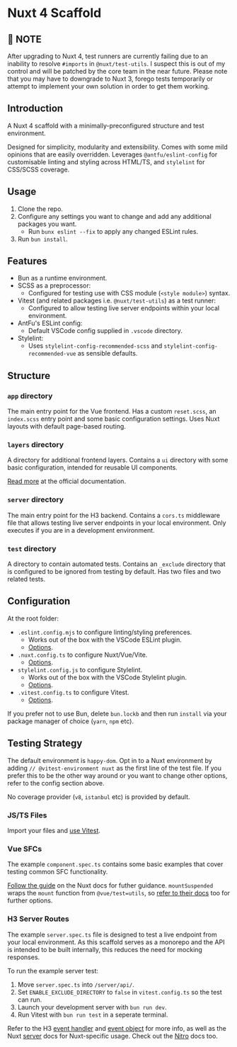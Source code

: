 # Nuxt 4 Scaffold

## 🚨 NOTE

After upgrading to Nuxt 4, test runners are currently failing due to an inability to resolve `#imports` in `@nuxt/test-utils`.
I suspect this is out of my control and will be patched by the core team in the near future.
Please note that you may have to downgrade to Nuxt 3, forego tests temporarily or attempt to implement your own solution in order to get them working.

## Introduction
A Nuxt 4 scaffold with a minimally-preconfigured structure and test environment.

Designed for simplicity, modularity and extensibility.
Comes with some mild opinions that are easily overridden.
Leverages `@antfu/eslint-config` for customisable linting and styling across HTML/TS,
and `stylelint` for CSS/SCSS coverage.

## Usage
1. Clone the repo.
2. Configure any settings you want to change and add any additional packages you want.
    - Run `bunx eslint --fix` to apply any changed ESLint rules.
3. Run `bun install`.

## Features
- Bun as a runtime environment.
- SCSS as a preprocessor:
    - Configured for testing use with CSS module (`<style module>`) syntax.
- Vitest (and related packages i.e. `@nuxt/test-utils`) as a test runner:
    - Configured to allow testing live server endpoints within your local environment.
- AntFu's ESLint config:
    - Default VSCode config supplied in `.vscode` directory.
- Stylelint:
    - Uses `stylelint-config-recommended-scss` and `stylelint-config-recommended-vue` as sensible defaults.

## Structure
### `app` directory
The main entry point for the Vue frontend.
Has a custom `reset.scss`, an `index.scss` entry point and some basic configuration settings.
Uses Nuxt layouts with default page-based routing.

### `layers` directory
A directory for additional frontend layers.
Contains a `ui` directory with some basic configuration, intended for reusable UI components.

[Read more](https://nuxt.com/docs/getting-started/layers) at the official documentation.

### `server` directory
The main entry point for the H3 backend.
Contains a `cors.ts` middleware file that allows testing live server endpoints in your local environment.
Only executes if you are in a development environment.

### `test` directory
A directory to contain automated tests.
Contains an `_exclude` directory that is configured to be ignored from testing by default.
Has two files and two related tests.

## Configuration
At the root folder:

- `.eslint.config.mjs` to configure linting/styling preferences.
    - Works out of the box with the VSCode ESLint plugin.
    - [Options](https://eslint-config.antfu.me/configs).
- `.nuxt.config.ts` to configure Nuxt/Vue/Vite.
    - [Options](https://nuxt.com/docs/api/nuxt-config).
- `stylelint.config.js` to configure Stylelint.
    - Works out of the box with the VSCode Stylelint plugin.
    - [Options](https://stylelint.io/user-guide/configure).
- `.vitest.config.ts` to configure Vitest.
    - [Options](https://vitest.dev/config/).

If you prefer not to use Bun, delete `bun.lockb` and then run `install` via your package manager of choice (`yarn`, `npm` etc).

## Testing Strategy
The default environment is `happy-dom`.
Opt in to a Nuxt environment by adding `// @vitest-environment nuxt` as the first line of the test file.
If you prefer this to be the other way around or you want to change other options, refer to the config section above.

No coverage provider (`v8`, `istanbul` etc) is provided by default.

### JS/TS Files
Import your files and [use Vitest](https://vitest.dev/guide/).

### Vue SFCs
The example `component.spec.ts` contains some basic examples that cover testing common SFC functionality.

[Follow the guide](https://nuxt.com/docs/getting-started/testing) on the Nuxt docs for futher guidance.
`mountSuspended` wraps the `mount` function from `@vue/test=utils`, so [refer to their docs](https://test-utils.vuejs.org/api/) too for further options.

### H3 Server Routes
The example `server.spec.ts` file is designed to test a live endpoint from your local environment.
As this scaffold serves as a monorepo and the API is intended to be built internally, this reduces the need for mocking responses.

To run the example server test:

1. Move `server.spec.ts` into `/server/api/`.
2. Set `ENABLE_EXCLUDE_DIRECTORY` to `false` in `vitest.config.ts` so the test can run.
3. Launch your development server with `bun run dev`.
4. Run Vitest with `bun run test` in a seperate terminal.

Refer to the H3 [event handler](https://h3.unjs.io/guide/event-handler) and [event object](https://h3.unjs.io/guide/event) for more info,
as well as the Nuxt [server](https://nuxt.com/docs/guide/directory-structure/server) docs for Nuxt-specific usage.
Check out the [Nitro](https://nitro.build/guide) docs too.
